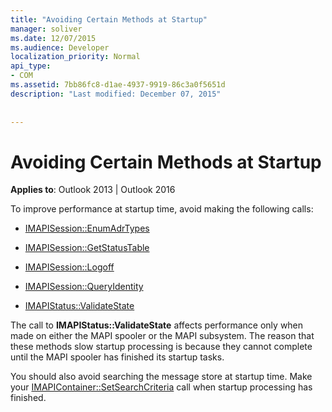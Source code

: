```yaml
---
title: "Avoiding Certain Methods at Startup"
manager: soliver
ms.date: 12/07/2015
ms.audience: Developer
localization_priority: Normal
api_type:
- COM
ms.assetid: 7bb86fc8-d1ae-4937-9919-86c3a0f5651d
description: "Last modified: December 07, 2015"
 
 
---
```


# Avoiding Certain Methods at Startup

 
  
**Applies to**: Outlook 2013 | Outlook 2016 
  
To improve performance at startup time, avoid making the following calls:
  
- [IMAPISession::EnumAdrTypes](imapisession-enumadrtypes.md)
    
- [IMAPISession::GetStatusTable](imapisession-getstatustable.md)
    
- [IMAPISession::Logoff](imapisession-logoff.md)
    
- [IMAPISession::QueryIdentity](imapisession-queryidentity.md)
    
- [IMAPIStatus::ValidateState](imapistatus-validatestate.md)
    
The call to **IMAPIStatus::ValidateState** affects performance only when made on either the MAPI spooler or the MAPI subsystem. The reason that these methods slow startup processing is because they cannot complete until the MAPI spooler has finished its startup tasks. 
  
You should also avoid searching the message store at startup time. Make your [IMAPIContainer::SetSearchCriteria](imapicontainer-setsearchcriteria.md) call when startup processing has finished. 
  

